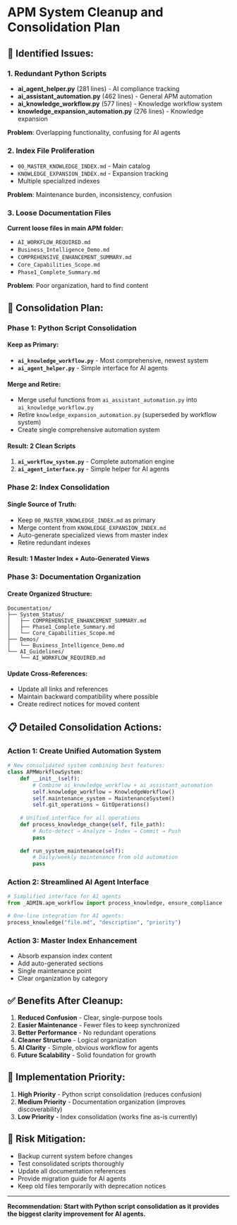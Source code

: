 # APM System Cleanup and Consolidation Plan

## 🎯 **Identified Issues:**

### **1. Redundant Python Scripts**
- **ai_agent_helper.py** (281 lines) - AI compliance tracking
- **ai_assistant_automation.py** (462 lines) - General APM automation  
- **ai_knowledge_workflow.py** (577 lines) - Knowledge workflow system
- **knowledge_expansion_automation.py** (276 lines) - Knowledge expansion

**Problem**: Overlapping functionality, confusing for AI agents

### **2. Index File Proliferation**  
- `00_MASTER_KNOWLEDGE_INDEX.md` - Main catalog
- `KNOWLEDGE_EXPANSION_INDEX.md` - Expansion tracking
- Multiple specialized indexes

**Problem**: Maintenance burden, inconsistency, confusion

### **3. Loose Documentation Files**
**Current loose files in main APM folder:**
- `AI_WORKFLOW_REQUIRED.md`
- `Business_Intelligence_Demo.md` 
- `COMPREHENSIVE_ENHANCEMENT_SUMMARY.md`
- `Core_Capabilities_Scope.md`
- `Phase1_Complete_Summary.md`

**Problem**: Poor organization, hard to find content

## 🚀 **Consolidation Plan:**

### **Phase 1: Python Script Consolidation**

#### **Keep as Primary:**
- **`ai_knowledge_workflow.py`** - Most comprehensive, newest system
- **`ai_agent_helper.py`** - Simple interface for AI agents

#### **Merge and Retire:**
- Merge useful functions from `ai_assistant_automation.py` into `ai_knowledge_workflow.py`
- Retire `knowledge_expansion_automation.py` (superseded by workflow system)
- Create single comprehensive automation system

#### **Result: 2 Clean Scripts**
1. **`ai_workflow_system.py`** - Complete automation engine
2. **`ai_agent_interface.py`** - Simple helper for AI agents

### **Phase 2: Index Consolidation**

#### **Single Source of Truth:**
- Keep `00_MASTER_KNOWLEDGE_INDEX.md` as primary
- Merge content from `KNOWLEDGE_EXPANSION_INDEX.md` 
- Auto-generate specialized views from master index
- Retire redundant indexes

#### **Result: 1 Master Index + Auto-Generated Views**

### **Phase 3: Documentation Organization**

#### **Create Organized Structure:**
```
Documentation/
├── System_Status/
│   ├── COMPREHENSIVE_ENHANCEMENT_SUMMARY.md
│   ├── Phase1_Complete_Summary.md
│   └── Core_Capabilities_Scope.md
├── Demos/
│   └── Business_Intelligence_Demo.md
└── AI_Guidelines/
    └── AI_WORKFLOW_REQUIRED.md
```

#### **Update Cross-References:**
- Update all links and references
- Maintain backward compatibility where possible
- Create redirect notices for moved content

## 📋 **Detailed Consolidation Actions:**

### **Action 1: Create Unified Automation System**
```python
# New consolidated system combining best features:
class APMWorkflowSystem:
    def __init__(self):
        # Combine ai_knowledge_workflow + ai_assistant_automation
        self.knowledge_workflow = KnowledgeWorkflow()
        self.maintenance_system = MaintenanceSystem()
        self.git_operations = GitOperations()
    
    # Unified interface for all operations
    def process_knowledge_change(self, file_path):
        # Auto-detect → Analyze → Index → Commit → Push
        pass
    
    def run_system_maintenance(self):
        # Daily/weekly maintenance from old automation
        pass
```

### **Action 2: Streamlined AI Agent Interface**
```python  
# Simplified interface for AI agents
from _ADMIN.apm_workflow import process_knowledge, ensure_compliance

# One-line integration for AI agents:
process_knowledge("file.md", "description", "priority")
```

### **Action 3: Master Index Enhancement**
- Absorb expansion index content
- Add auto-generated sections
- Single maintenance point
- Clear organization by category

## ✅ **Benefits After Cleanup:**

1. **Reduced Confusion** - Clear, single-purpose tools
2. **Easier Maintenance** - Fewer files to keep synchronized  
3. **Better Performance** - No redundant operations
4. **Cleaner Structure** - Logical organization
5. **AI Clarity** - Simple, obvious workflow for agents
6. **Future Scalability** - Solid foundation for growth

## 🎯 **Implementation Priority:**

1. **High Priority** - Python script consolidation (reduces confusion)
2. **Medium Priority** - Documentation organization (improves discoverability)  
3. **Low Priority** - Index consolidation (works fine as-is currently)

## 🚨 **Risk Mitigation:**

- Backup current system before changes
- Test consolidated scripts thoroughly
- Update all documentation references
- Provide migration guide for AI agents
- Keep old files temporarily with deprecation notices

---

**Recommendation: Start with Python script consolidation as it provides the biggest clarity improvement for AI agents.**